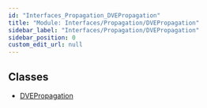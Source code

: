```yaml
---
id: "Interfaces_Propagation_DVEPropagation"
title: "Module: Interfaces/Propagation/DVEPropagation"
sidebar_label: "Interfaces/Propagation/DVEPropagation"
sidebar_position: 0
custom_edit_url: null
---
```


## Classes

- [DVEPropagation](../classes/Interfaces_Propagation_DVEPropagation.DVEPropagation.md)

